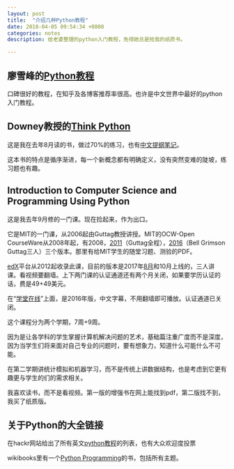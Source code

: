 ```yaml
---
layout: post
title:  "介绍几种Python教程"
date: 2018-04-05 09:54:34 +0800
categories: notes
description: 给老婆整理的python入门教程，免得她总是抢我的纸质书。

---
```


## 廖雪峰的[Python教程](https://www.liaoxuefeng.com/wiki/0014316089557264a6b348958f449949df42a6d3a2e542c000)

口碑很好的教程，在知乎及各博客推荐率很高。也许是中文世界中最好的python入门教程。

## Downey教授的[Think Python](http://greenteapress.com/thinkpython2/html/index.html)

这是我在去年8月读的书，做过70%的练习，也有[中文提纲笔记](https://john-qu.github.io/learn-to-think-python)。

这本书的特点是循序渐进，每一个新概念都有明确定义，没有突然变难的陡坡，练习题也有趣。

## Introduction to Computer Science and Programming Using Python

这是我去年9月修的一门课。现在捡起来，作为出口。

它是MIT的一门课，从2006起由Guttag教授讲授。MIT的OCW-Open CourseWare从2008年起，有2008，[2011](https://ocw.mit.edu/courses/electrical-engineering-and-computer-science/6-00sc-introduction-to-computer-science-and-programming-spring-2011/index.htm)（Guttag全程），[2016](https://ocw.mit.edu/courses/electrical-engineering-and-computer-science/6-0001-introduction-to-computer-science-and-programming-in-python-fall-2016/index.htm)（Bell Grimson Guttag三人）三个版本。那里有给MIT学生的随堂习题、测验的PDF。

[edX](https://www.edx.org/)平台从2012起收录此课，目前的版本是2017年[8月](https://courses.edx.org/courses/course-v1:MITx+6.00.1x+2T2017_2/course/)和10月上线的，三人讲课。看视频要翻墙。上下两门课的认证通道还有两个月关闭，如果要学历认证的话，费是49+49美元。

在“[学堂在线](http://www.xuetangx.com/courses/course-v1:MITx+6_00_1x+sp/courseware/Week_1/)”上面，是2016年版，中文字幕，不用翻墙即可播放。认证通道已关闭。

这个课程分为两个学期，7周+9周。

因为是让各学科的学生掌握计算机解决问题的艺术，基础篇注重广度而不是深度，因为当学生们将来面对自己专业的问题时，要有想象力，知道什么可能什么不可能。

在第二学期讲统计模拟和机器学习，而不是传统上讲数据结构，也是考虑到它更有趣更与学生的们的需求相关。

我喜欢读书，而不是看视频。第一版的增强书在网上能找到pdf，第二版找不到，我买了纸质版。

## 关于Python的大全链接

在hackr网站给出了所有英文[python教程](https://hackr.io/tutorials/learn-python)的列表，也有大众欢迎度投票

wikibooks里有一个[Python Programming](https://en.wikibooks.org/wiki/Python_Programming)的书，包括所有主题。